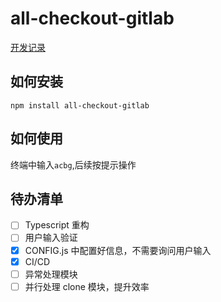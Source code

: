 # all-checkout-gitlab

[开发记录](https://chenxiumiao.cn/fe/cli.html)

## 如何安装

```
npm install all-checkout-gitlab
```

## 如何使用

终端中输入`acbg`,后续按提示操作

## 待办清单

- [ ] Typescript 重构
- [ ] 用户输入验证
- [x] CONFIG.js 中配置好信息，不需要询问用户输入
- [x] CI/CD
- [ ] 异常处理模块
- [ ] 并行处理 clone 模块，提升效率
